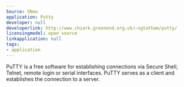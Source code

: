 ```yaml
---
Source: SNow
application: Putty
developer: null
developerlink: http://www.chiark.greenend.org.uk/~sgtatham/putty/
licensingmodel: open source
linkapplication: null
tags:
- application
---
```

PuTTY is a free software for establishing connections via Secure Shell, Telnet, remote login or serial interfaces. PuTTY serves as a client and establishes the connection to a server. 

